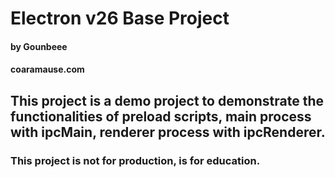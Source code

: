# Electron v26 Base Project
#### by Gounbeee
#### coaramause.com

## This project is a demo project to demonstrate the functionalities of preload scripts, main process with ipcMain, renderer process with ipcRenderer.

### This project is not for production, is for education.

